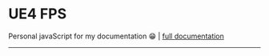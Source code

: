 # UE4 FPS #
Personal javaScript for my documentation 😁 | [full documentation](https://arza-3d.github.io/doc-UE4_FPS/)

---------------------------------------------------------
